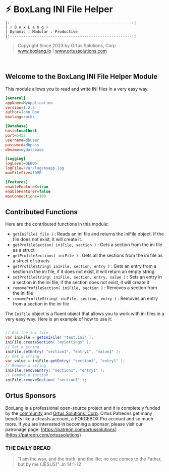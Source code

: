 # ⚡︎ BoxLang INI File Helper

```
|:------------------------------------------------------:|
| ⚡︎ B o x L a n g ⚡︎
| Dynamic : Modular : Productive
|:------------------------------------------------------:|
```

<blockquote>
	Copyright Since 2023 by Ortus Solutions, Corp
	<br>
	<a href="https://www.boxlang.io">www.boxlang.io</a> |
	<a href="https://www.ortussolutions.com">www.ortussolutions.com</a>
</blockquote>

<p>&nbsp;</p>

## Welcome to the BoxLang INI File Helper Module

This module allows you to read and write INI files in a very easy way.

```ini
[General]
appName=MyApplication
version=1.2.3
author=John Doe
boxlang=rocks

[Database]
host=localhost
port=5432
username=dbuser
password=dbpass
dbname=mydatabase

[Logging]
logLevel=DEBUG
logFile=/var/log/myapp.log
maxFileSize=10MB

[Features]
enableFeatureX=true
enableFeatureY=false
maxConnections=100
```

## Contributed Functions

Here are the contributed functions in this module:

* `getIniFile( file )` : Reads an ini file and returns the IniFile object. If the file does not exist, it will create it.
* `getProfileSection( iniFile, section )` : Gets a section from the ini file as a struct
* `getProfileSections( iniFile )` : Gets all the sections from the ini file as a struct of structs
* `getProfileString( iniFile, section, entry )` : Gets an entry from a section in the ini file, if it does not exist, it will return an empty string
* `setProfileString( iniFile, section, entry, value )` : Sets an entry in a section in the ini file, if the section does not exist, it will create it
* `removeProfileSection( iniFile, section )` : Removes a section from the ini file
* `removeProfileString( iniFile, section, entry )` : Removes an entry from a section in the ini file

The `IniFile` object is a fluent object that allows you to work with ini files in a very easy way.  Here is an example of how to use it:

```java

// Get the ini file
var iniFile = getIniFile( "test.ini" );
iniFile.createSection( "mySettings" );
// Set a string
iniFile.setEntry( "section1", "entry1", "value1" );
// Get a string
var value = iniFile.getEntry( "section1", "entry1" );
// Remove a string
iniFile.removeEntry( "section1", "entry1" );
// Remove a section
iniFile.removeSection( "section1" );
```

## Ortus Sponsors

BoxLang is a professional open-source project and it is completely funded by the [community](https://patreon.com/ortussolutions) and [Ortus Solutions, Corp](https://www.ortussolutions.com).  Ortus Patreons get many benefits like a cfcasts account, a FORGEBOX Pro account and so much more.  If you are interested in becoming a sponsor, please visit our patronage page: [https://patreon.com/ortussolutions](https://patreon.com/ortussolutions)

### THE DAILY BREAD

 > "I am the way, and the truth, and the life; no one comes to the Father, but by me (JESUS)" Jn 14:1-12
